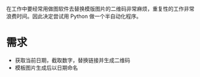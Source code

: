 在工作中要经常用做图软件去替换模版图片的二维码非常麻烦，重复性的工作非常浪费时间。因此决定尝试用 Python 做一个半自动化程序。

# 需求

- 获取当前日期，截取数字，替换链接并生成二维码
- 模板图片生成后以日期命名